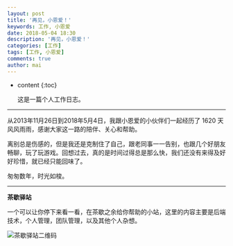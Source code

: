 ```yaml
---
layout: post
title: '再见，小恩爱！'
keywords: 工作, 小恩爱
date: 2018-05-04 18:30
description: '再见，小恩爱！'
categories: [工作]
tags: [工作, 小恩爱]
comments: true
author: mai
---
```


* content
{:toc}

    这是一篇个人工作日志。

----

从2013年11月26日到2018年5月4日，我跟小恩爱的小伙伴们一起经历了 1620 天风风雨雨，感谢大家这一路的陪伴、关心和帮助。

离别总是伤感的，但是我还是克制住了自己，跟老同事一一告别，也跟几个好朋友畅聊，玩了玩游戏。回想过去，真的是时间过得总是那么快，我们还没有来得及好好珍惜，就已经只能回味了。

匆匆数年，时光如梭。

----

**茶歇驿站**

一个可以让你停下来看一看，在茶歇之余给你帮助的小站，这里的内容主要是后端技术，个人管理，团队管理，以及其他个人杂想。

![茶歇驿站二维码](http://oqos7hrvp.bkt.clouddn.com/blog/tech_tea.jpg)
